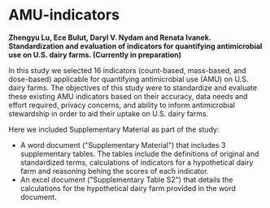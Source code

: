 # AMU-indicators
**Zhengyu Lu, Ece Bulut, Daryl V. Nydam and Renata Ivanek. Standardization and evaluation of indicators for quantifying antimicrobial use on U.S. dairy farms. (Currently in preparation)**

In this study we selected 16 indicators (count-based, mass-based, and dose-based) applicable for quantifying antimicrobial use (AMU) on U.S. dairy farms. The objectives of this study were to standardize and evaluate these existing AMU indicators based on their accuracy, data needs and effort required, privacy concerns, and ability to inform antimicrobial stewardship in order to aid their uptake on U.S. dairy farms.

Here we included Supplementary Material as part of the study:
* A word document ("Supplementary Material") that includes 3 supplementary tables. The tables include the definitions of original and standardized terms, calculations of indicators for a hypothetical dairy farm and reasoning behing the scores of each indicator.
* An excel document ("Supplementary Table S2") that details the calculations for the hypothetical dairy farm provided in the word document.
